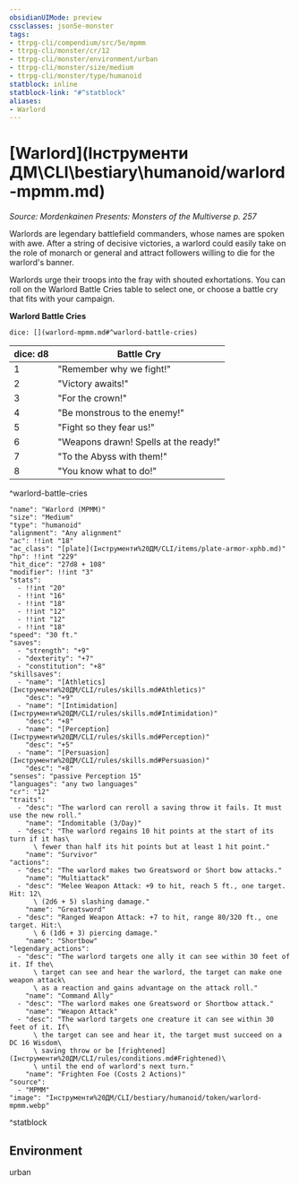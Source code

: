 ```yaml
---
obsidianUIMode: preview
cssclasses: json5e-monster
tags:
- ttrpg-cli/compendium/src/5e/mpmm
- ttrpg-cli/monster/cr/12
- ttrpg-cli/monster/environment/urban
- ttrpg-cli/monster/size/medium
- ttrpg-cli/monster/type/humanoid
statblock: inline
statblock-link: "#^statblock"
aliases:
- Warlord
---
```

# [Warlord](Інструменти ДМ\CLI\bestiary\humanoid/warlord-mpmm.md)
*Source: Mordenkainen Presents: Monsters of the Multiverse p. 257*  

Warlords are legendary battlefield commanders, whose names are spoken with awe. After a string of decisive victories, a warlord could easily take on the role of monarch or general and attract followers willing to die for the warlord's banner.

Warlords urge their troops into the fray with shouted exhortations. You can roll on the Warlord Battle Cries table to select one, or choose a battle cry that fits with your campaign.

**Warlord Battle Cries**

`dice: [](warlord-mpmm.md#^warlord-battle-cries)`

| dice: d8 | Battle Cry |
|----------|------------|
| 1 | "Remember why we fight!" |
| 2 | "Victory awaits!" |
| 3 | "For the crown!" |
| 4 | "Be monstrous to the enemy!" |
| 5 | "Fight so they fear us!" |
| 6 | "Weapons drawn! Spells at the ready!" |
| 7 | "To the Abyss with them!" |
| 8 | "You know what to do!" |
^warlord-battle-cries

```statblock
"name": "Warlord (MPMM)"
"size": "Medium"
"type": "humanoid"
"alignment": "Any alignment"
"ac": !!int "18"
"ac_class": "[plate](Інструменти%20ДМ/CLI/items/plate-armor-xphb.md)"
"hp": !!int "229"
"hit_dice": "27d8 + 108"
"modifier": !!int "3"
"stats":
  - !!int "20"
  - !!int "16"
  - !!int "18"
  - !!int "12"
  - !!int "12"
  - !!int "18"
"speed": "30 ft."
"saves":
  - "strength": "+9"
  - "dexterity": "+7"
  - "constitution": "+8"
"skillsaves":
  - "name": "[Athletics](Інструменти%20ДМ/CLI/rules/skills.md#Athletics)"
    "desc": "+9"
  - "name": "[Intimidation](Інструменти%20ДМ/CLI/rules/skills.md#Intimidation)"
    "desc": "+8"
  - "name": "[Perception](Інструменти%20ДМ/CLI/rules/skills.md#Perception)"
    "desc": "+5"
  - "name": "[Persuasion](Інструменти%20ДМ/CLI/rules/skills.md#Persuasion)"
    "desc": "+8"
"senses": "passive Perception 15"
"languages": "any two languages"
"cr": "12"
"traits":
  - "desc": "The warlord can reroll a saving throw it fails. It must use the new roll."
    "name": "Indomitable (3/Day)"
  - "desc": "The warlord regains 10 hit points at the start of its turn if it has\
      \ fewer than half its hit points but at least 1 hit point."
    "name": "Survivor"
"actions":
  - "desc": "The warlord makes two Greatsword or Short bow attacks."
    "name": "Multiattack"
  - "desc": "Melee Weapon Attack: +9 to hit, reach 5 ft., one target. Hit: 12\
      \ (2d6 + 5) slashing damage."
    "name": "Greatsword"
  - "desc": "Ranged Weapon Attack: +7 to hit, range 80/320 ft., one target. Hit:\
      \ 6 (1d6 + 3) piercing damage."
    "name": "Shortbow"
"legendary_actions":
  - "desc": "The warlord targets one ally it can see within 30 feet of it. If the\
      \ target can see and hear the warlord, the target can make one weapon attack\
      \ as a reaction and gains advantage on the attack roll."
    "name": "Command Ally"
  - "desc": "The warlord makes one Greatsword or Shortbow attack."
    "name": "Weapon Attack"
  - "desc": "The warlord targets one creature it can see within 30 feet of it. If\
      \ the target can see and hear it, the target must succeed on a DC 16 Wisdom\
      \ saving throw or be [frightened](Інструменти%20ДМ/CLI/rules/conditions.md#Frightened)\
      \ until the end of warlord's next turn."
    "name": "Frighten Foe (Costs 2 Actions)"
"source":
  - "MPMM"
"image": "Інструменти%20ДМ/CLI/bestiary/humanoid/token/warlord-mpmm.webp"
```
^statblock

## Environment

urban